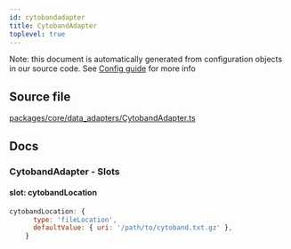 ```yaml
---
id: cytobandadapter
title: CytobandAdapter
toplevel: true
---
```


Note: this document is automatically generated from configuration objects in our
source code. See [Config guide](/docs/config_guide) for more info

## Source file

[packages/core/data_adapters/CytobandAdapter.ts](https://github.com/GMOD/jbrowse-components/blob/main/packages/core/data_adapters/CytobandAdapter.ts)

## Docs

### CytobandAdapter - Slots

#### slot: cytobandLocation

```js
cytobandLocation: {
      type: 'fileLocation',
      defaultValue: { uri: '/path/to/cytoband.txt.gz' },
    }
```

